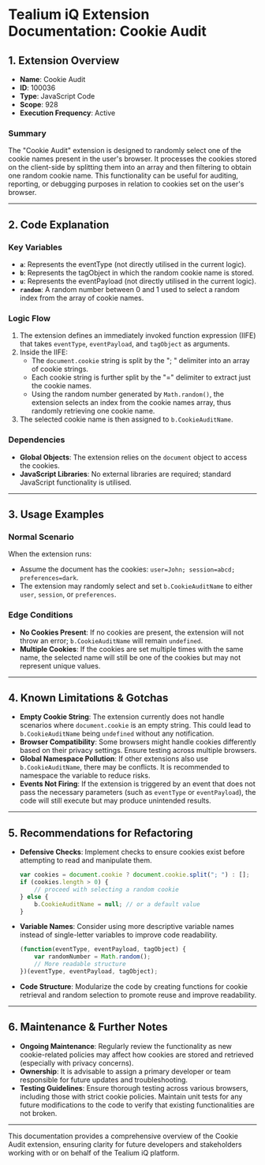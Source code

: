 # Tealium iQ Extension Documentation: Cookie Audit

## 1. Extension Overview
- **Name**: Cookie Audit
- **ID**: 100036
- **Type**: JavaScript Code
- **Scope**: 928
- **Execution Frequency**: Active

### Summary
The "Cookie Audit" extension is designed to randomly select one of the cookie names present in the user's browser. It processes the cookies stored on the client-side by splitting them into an array and then filtering to obtain one random cookie name. This functionality can be useful for auditing, reporting, or debugging purposes in relation to cookies set on the user's browser.

---

## 2. Code Explanation

### Key Variables
- **`a`**: Represents the eventType (not directly utilised in the current logic).
- **`b`**: Represents the tagObject in which the random cookie name is stored.
- **`u`**: Represents the eventPayload (not directly utilised in the current logic).
- **`random`**: A random number between 0 and 1 used to select a random index from the array of cookie names.

### Logic Flow
1. The extension defines an immediately invoked function expression (IIFE) that takes `eventType`, `eventPayload`, and `tagObject` as arguments.
2. Inside the IIFE:
   - The `document.cookie` string is split by the "; " delimiter into an array of cookie strings.
   - Each cookie string is further split by the "=" delimiter to extract just the cookie names.
   - Using the random number generated by `Math.random()`, the extension selects an index from the cookie names array, thus randomly retrieving one cookie name.
3. The selected cookie name is then assigned to `b.CookieAuditName`.

### Dependencies
- **Global Objects**: The extension relies on the `document` object to access the cookies.
- **JavaScript Libraries**: No external libraries are required; standard JavaScript functionality is utilised.

---

## 3. Usage Examples

### Normal Scenario
When the extension runs:
- Assume the document has the cookies: `user=John; session=abcd; preferences=dark`.
- The extension may randomly select and set `b.CookieAuditName` to either `user`, `session`, or `preferences`.

### Edge Conditions
- **No Cookies Present**: If no cookies are present, the extension will not throw an error; `b.CookieAuditName` will remain `undefined`.
- **Multiple Cookies**: If the cookies are set multiple times with the same name, the selected name will still be one of the cookies but may not represent unique values.

---

## 4. Known Limitations & Gotchas

- **Empty Cookie String**: The extension currently does not handle scenarios where `document.cookie` is an empty string. This could lead to `b.CookieAuditName` being `undefined` without any notification.
- **Browser Compatibility**: Some browsers might handle cookies differently based on their privacy settings. Ensure testing across multiple browsers.
- **Global Namespace Pollution**: If other extensions also use `b.CookieAuditName`, there may be conflicts. It is recommended to namespace the variable to reduce risks.
- **Events Not Firing**: If the extension is triggered by an event that does not pass the necessary parameters (such as `eventType` or `eventPayload`), the code will still execute but may produce unintended results.

---

## 5. Recommendations for Refactoring

- **Defensive Checks**: Implement checks to ensure cookies exist before attempting to read and manipulate them.
  
    ```javascript
    var cookies = document.cookie ? document.cookie.split("; ") : [];
    if (cookies.length > 0) {
        // proceed with selecting a random cookie
    } else {
        b.CookieAuditName = null; // or a default value
    }
    ```

- **Variable Names**: Consider using more descriptive variable names instead of single-letter variables to improve code readability.
  
    ```javascript
    (function(eventType, eventPayload, tagObject) {
        var randomNumber = Math.random();
        // More readable structure
    })(eventType, eventPayload, tagObject);
    ```

- **Code Structure**: Modularize the code by creating functions for cookie retrieval and random selection to promote reuse and improve readability.

---

## 6. Maintenance & Further Notes

- **Ongoing Maintenance**: Regularly review the functionality as new cookie-related policies may affect how cookies are stored and retrieved (especially with privacy concerns).
- **Ownership**: It is advisable to assign a primary developer or team responsible for future updates and troubleshooting.
- **Testing Guidelines**: Ensure thorough testing across various browsers, including those with strict cookie policies. Maintain unit tests for any future modifications to the code to verify that existing functionalities are not broken.

---

This documentation provides a comprehensive overview of the Cookie Audit extension, ensuring clarity for future developers and stakeholders working with or on behalf of the Tealium iQ platform.